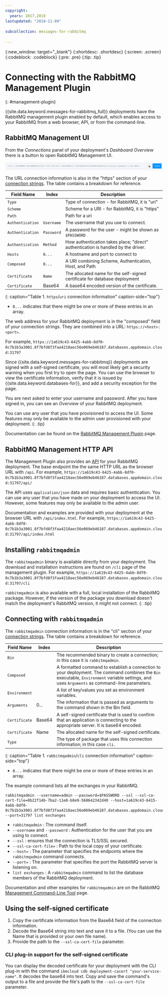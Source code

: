```yaml
---
copyright:
  years: 2017,2018
lastupdated: "2018-11-09"

subcollection: messages-for-rabbitmq

---
```


{:new_window: target="_blank"}
{:shortdesc: .shortdesc}
{:screen: .screen}
{:codeblock: .codeblock}
{:pre: .pre}
{:tip: .tip}


# Connecting with the RabbitMQ Management Plugin
{: #management-plugin}

{{site.data.keyword.messages-for-rabbitmq_full}} deployments have the RabbitMQ management plugin enabled by default, which enables access to your RabbitMQ from a web browser, API, or from the command-line. 

## RabbitMQ Management UI

From the _Connections_ panel of your deployment's _Dashboard Overview_ there is a button to open RabbitMQ Management UI.

![Link to open RabbitMQ Management UI](images/management_ui_launch_button.png)

The URL connection information is also in the "https" section of your [connection strings](/docs/services/messages-for-rabbitmq?topic=messages-for-rabbitmq-connection-strings). The table contains a breakdown for reference.

Field Name|Index|Description
----------|-----|-----------
`Type`||Type of connection - for RabbitMQ, it is "uri"
`Scheme`||Scheme for a URI - for RabbitMQ, it is "https"
`Path`||Path for a uri
`Authentication`|`Username`|The username that you use to connect.
`Authentication`|`Password`|A password for the user - might be shown as `$PASSWORD`
`Authentication`|`Method`|How authentication takes place; "direct" authentication is handled by the driver.
`Hosts`|`0...`|A hostname and port to connect to
`Composed`|`0...`|A URI combining Scheme, Authentication, Host, and Path
`Certificate`|`Name`|The allocated name for the self-signed certificate for database deployment
`Certificate`|Base64|A base64 encoded version of the certificate.
{: caption="Table 1. `https`/`uri` connection information" caption-side="top"}

* `0...` indicates that there might be one or more of these entries in an array.

The web address for your RabbitMQ deployment is in the "composed" field of your connection strings. They are combined into a URL: `https://<host>:<port>`.

For example, `https://1a619c43-6425-4abb-8df0-0c7b1b3a3001.8f7bfd8f3faa4218aec56e069eb46187.databases.appdomain.cloud:31797`

Since {{site.data.keyword.messages-for-rabbitmq}} deployments are signed with a self-signed certificate, you will most likely get a security warning when you first try to open the page. You can use the browser to view the certificate information, verify that it is issued by {{site.data.keyword.databases-for}}, and add a security exception for the page.

You are next asked to enter your username and password. After you have signed in, you can see an _Overview_ of your RabbitMQ deployment. 

You can use any user that you have provisioned to access the UI. Some features may only be available to the admin user provisioned with your deployment.
{: .tip} 

Documentation can be found on the [RabbitMQ Management Plugin](https://www.rabbitmq.com/management.html) page.

## RabbitMQ Management HTTP API

The Management Plugin also provides an [API](https://www.rabbitmq.com/management.html#http-api) for your RabbitMQ deployment. The base endpoint the the same HTTP URL as the browser URL with `/api`. For example,
`https://1a619c43-6425-4abb-8df0-0c7b1b3a3001.8f7bfd8f3faa4218aec56e069eb46187.databases.appdomain.cloud:31797/api/`

The API uses `application/json` data and requires basic authentication. You can use any user that you have made on your deployment to access the UI. However, some features may only be available to the admin user.

Documentation and examples are provided with your deployment at the browser URL with `/api/index.html`. For example,
`https://1a619c43-6425-4abb-8df0-0c7b1b3a3001.8f7bfd8f3faa4218aec56e069eb46187.databases.appdomain.cloud:31797/api/index.html`

## Installing `rabbitmqadmin`

The `rabbitmqadmin` binary is available directly from your deployment. The download and installation instructions are found on `/cli` page of the management plugin. For example,
`https://1a619c43-6425-4abb-8df0-0c7b1b3a3001.8f7bfd8f3faa4218aec56e069eb46187.databases.appdomain.cloud:31797/cli`

`rabbitmqadmin` is also available with a full, local installation of the RabbitMQ package. However, if the version of the package you download doesn't match the deployment's RabbitMQ version, it might not connect.
{: .tip}

## Connecting with `rabbitmqadmin`

The `rabbitmqadmin` connection information is in the "cli" section of your [connection strings](/docs/services/messages-for-rabbitmq?topic=messages-for-rabbitmq-connection-strings). The table contains a breakdown for reference.

Field Name|Index|Description
----------|-----|-----------
`Bin`||The recommended binary to create a connection; in this case it is `rabbitmqadmin`.
`Composed`||A formatted command to establish a connection to your deployment. The command combines the `Bin` executable, `Environment` variable settings, and uses `Arguments` as command-line parameters.
`Environment`||A list of key/values you set as environment variables.
`Arguments`|0...|The information that is passed as arguments to the command shown in the Bin field.
`Certificate`|Base64|A self-signed certificate that is used to confirm that an application is connecting to the appropriate server. It is base64 encoded.
`Certificate`|Name|The allocated name for the self-signed certificate.
`Type`||The type of package that uses this connection information; in this case `cli`. 
{: caption="Table 1. `rabbitmqadmin`/`cli` connection information" caption-side="top"}

* `0...` indicates that there might be one or more of these entries in an array.

The example command lists all the exchanges in your RabbitMQ.

```
rabbitmqadmin --username=admin --password=$PASSWORD --ssl --ssl-ca-cert-file=0b22f14b-7ba2-11e8-b8e9-568642342d40 --host=1a619c43-6415-4abb-8df0-0c7b1b3a3001.8f7bfd8f3faa4218aec56e069eb46187.databases.appdomain.cloud --port=31797 list exchanges
```

* `rabbitmqadmin` : The command itself.
* `--username` and `--password` : Authentication for the user that you are using to connect.
* `--ssl` : ensures that the connection is TLS/SSL secured.
* `--ssl-ca-cert-file=` : Path to the local copy of your certificate.
* `--host=` : The parameter that specifies the endpoints where the `rabbitmqadmin` command connects.
* `--port=` : The parameter that specifies the port the RabbitMQ server is listening on. 
* `list exchanges` : A `rabbitmqadmin` command to list the database members of the RabbitMQ deployment. 

Documentation and other examples for `rabbitmqadmin` are on the RabbitMQ [Management Command-Line Tool](https://www.rabbitmq.com/management-cli.html) page.

## Using the self-signed certificate

1. Copy the certificate information from the Base64 field of the connection information. 
2. Decode the Base64 string into text and save it to a file. (You can use the Name that is provided or your own file name).
3. Provide the path to the `--ssl-ca-cert-file` parameter.

### CLI plug-in support for the self-signed certificate

You can display the decoded certificate for your deployment with the CLI plug-in with the command `ibmcloud cdb deployment-cacert "your-service-name"`. It decodes the base64 into text. Copy and save the command's output to a file and provide the file's path to the `--ssl-ca-cert-file` parameter.